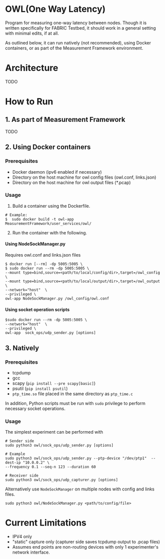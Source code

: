 # OWL(One Way Latency)

Program for measuring one-way latency between nodes. Though it is written 
specifically for FABRIC Testbed, it should work in a general setting with 
minimal edits, if at all.

As outlined below, it can run natively (not recommended), using Docker containers,
or as part of the Measurement Framework environment.


# Architecture
TODO

# How to Run

## 1. As part of Measurement Framework
TODO


## 2. Using Docker containers

### Prerequisites

- Docker daemon (ipv6 enabled if necessary)
- Directory on the host machine for owl config files (owl.conf, links.json)
- Directory on the host machine for owl output files (\*.pcap)

### Usage

1. Build a container using the Dockerfile. 

```
# Example:
$  sudo docker build -t owl-app MeasurementFramework/user_services/owl/
```

2. Run the container with the following.


#### Using NodeSockManager.py

Requires owl.conf and links.json files

```
$ docker run [--rm] -dp 5005:5005 \
$ sudo docker run --rm -dp 5005:5005 \
--mount type=bind,source=<path/to/local/config/dir>,target=/owl_config \
--mount type=bind,source=<path/to/local/output/dir>,target=/owl_output  \
--network="host"  \
--privileged \
owl-app NodeSockManager.py /owl_config/owl.conf
```

#### Using socket operation scripts

```
$sudo docker run --rm -dp 5005:5005 \
--network="host"  \
--privileged \
owl-app  sock_ops/udp_sender.py [options]
```

## 3. Natively

### Prerequisites

- tcpdump
- gcc
- scapy (`pip install --pre scapy[basic]`)
- psutil (`pip install psutil`)
- `ptp_time.so` file placed in the same directory as `ptp_time.c`

In addition, Python scripts must be run with `sudo` privilege to perform 
necessary socket operations.

### Usage

The simplest experiment can be performed with 

```
# Sender side 
sudo python3 owl/sock_ops/udp_sender.py [options]

# Example
sudo python3 owl/sock_ops/udp_sender.py --ptp-device "/dev/ptp1"  --dest-ip "10.0.0.2" \
--frequency 0.1 --seq-n 123 --duration 60

# Receiver side
sudo python3 owl/sock_ops/udp_capturer.py [options]
```

Alternatively use `NodeSockManager` on multiple nodes with config and links files.

```
sudo python3 owl/NodeSockManager.py <path/to/config/file>
```


# Current Limitations
- IPV4 only
- "static" capture only (capturer side saves tcpdump output to .pcap files)
- Assumes end points are non-routing devices with only 1 experimenter's network interface.


